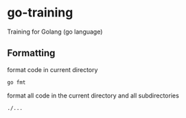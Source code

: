 # go-training
Training for Golang (go language)

## Formatting
format code in current directory
```bash
go fmt
```

format all code in the current directory and all subdirectories
```bash
./...
```
